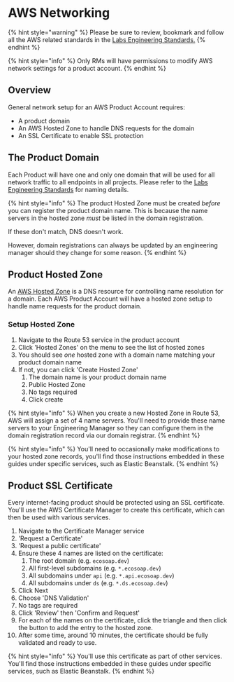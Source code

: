 # AWS Networking

{% hint style="warning" %}
Please be sure to review, bookmark and follow all the AWS related standards in the [Labs Engineering Standards.](https://bloomtechlabs.gitbook.io/standards/infrastructure/aws)
{% endhint %}

{% hint style="info" %}
Only RMs will have permissions to modify AWS network settings for a product account.
{% endhint %}

## Overview

General network setup for an AWS Product Account requires:

* A product domain
* An AWS Hosted Zone to handle DNS requests for the domain
* An SSL Certificate to enable SSL protection

## The Product Domain

Each Product will have one and only one domain that will be used for all network traffic to all endpoints in all projects. Please refer to the [Labs Engineering Standards](https://docs.labs.lambdaschool.com/standards/) for naming details.

{% hint style="info" %}
The product Hosted Zone must be created _before_ you can register the product domain name. This is because the name servers in the hosted zone _must_ be listed in the domain registration.

If these don't match, DNS doesn't work.

However, domain registrations can always be updated by an engineering manager should they change for some reason.
{% endhint %}

## Product Hosted Zone

An [AWS Hosted Zone](https://docs.aws.amazon.com/Route53/latest/DeveloperGuide/hosted-zones-working-with.html) is a DNS resource for controlling name resolution for a domain. Each AWS Product Account will have a hosted zone setup to handle name requests for the product domain.

### Setup Hosted Zone

1. Navigate to the Route 53 service in the product account
2. Click 'Hosted Zones' on the menu to see the list of hosted zones
3. You should see _one_ hosted zone with a domain name matching your product domain name
4. If not, you can click 'Create Hosted Zone'
   1. The domain name is your product domain name
   2. Public Hosted Zone
   3. No tags required
   4. Click create

{% hint style="info" %}
When you create a new Hosted Zone in Route 53, AWS will assign a set of 4 name servers. You'll need to provide these name servers to your Engineering Manager so they can configure them in the domain registration record via our domain registrar.
{% endhint %}

{% hint style="info" %}
You'll need to occasionally make modifications to your hosted zone records, you'll find those instructions embedded in these guides under specific services, such as Elastic Beanstalk.
{% endhint %}

## **Product SSL Certificate**

Every internet-facing product should be protected using an SSL certificate. You'll use the AWS Certificate Manager to create this certificate, which can then be used with various services.

1. Navigate to the Certificate Manager service
2. 'Request a Certificate'
3. 'Request a public certificate'
4. Ensure these 4 names are listed on the certificate:
   1. The root domain (e.g. `ecosoap.dev`)
   2. All first-level subdomains (e.g. `*.ecosoap.dev`)
   3. All subdomains under `api` (e.g. `*.api.ecosoap.dev`)
   4. All subdomains under `ds` (e.g. `*.ds.ecosoap.dev`)
5. Click Next
6. Choose 'DNS Validation'
7. No tags are required
8. Click 'Review' then 'Confirm and Request'
9. For each of the names on the certificate, click the triangle and then click the button to add the entry to the hosted zone.
10. After some time, around 10 minutes, the certificate should be fully validated and ready to use.

{% hint style="info" %}
You'll use this certificate as part of other services. You'll find those instructions embedded in these guides under specific services, such as Elastic Beanstalk.
{% endhint %}
